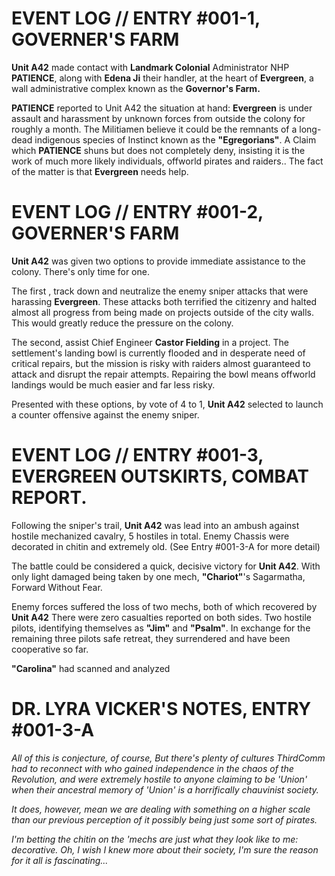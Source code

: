 # EVENT LOG // ENTRY #001-1, GOVERNER'S FARM 

**Unit A42** made contact with **Landmark Colonial** Administrator NHP **PATIENCE**, along with **Edena Ji** their handler, at the heart of **Evergreen**, a wall administrative complex known as the **Governor's Farm.**

**PATIENCE** reported to Unit A42 the situation at hand: **Evergreen** is under assault and harassment by unknown forces from outside the colony for roughly a month. The Militiamen believe it could be the remnants of a long-dead indigenous species of Instinct known as the **"Egregorians"**. A Claim which **PATIENCE** shuns but does not completely deny, insisting it is the work of much more likely individuals, offworld pirates and raiders.. The fact of the matter is that **Evergreen** needs help. 

# EVENT LOG // ENTRY #001-2, GOVERNER'S FARM 

**Unit A42** was given two options to provide immediate assistance to the colony. There's only time for one.

The first , track down and neutralize the enemy sniper attacks that were harassing **Evergreen**. These attacks both terrified the citizenry and halted almost all progress from being made on projects outside of the city walls. This would greatly reduce the pressure on the colony.

The second, assist Chief Engineer **Castor Fielding** in a project. The settlement's landing bowl is currently flooded and in desperate need of critical repairs, but the mission is risky with raiders almost guaranteed to attack and disrupt the repair attempts. Repairing the bowl means offworld landings would be much easier and far less risky.

Presented with these options, by vote of 4 to 1, **Unit A42** selected to launch a counter offensive against the enemy sniper.

# EVENT LOG // ENTRY #001-3, EVERGREEN OUTSKIRTS, COMBAT REPORT.

Following the sniper's trail, **Unit A42** was lead into an ambush against hostile mechanized cavalry, 5 hostiles in total. Enemy Chassis were decorated in chitin and extremely old. (See Entry #001-3-A for more detail)

The battle could be considered a quick, decisive victory for **Unit A42**. With only light damaged being taken by one mech, **"Chariot"**'s Sagarmatha, Forward Without Fear. 

Enemy forces suffered the loss of two mechs, both of which recovered by **Unit A42**
There were zero casualties reported on both sides.
Two hostile pilots, identifying themselves as **"Jim"** and **"Psalm"**. In exchange for the remaining three pilots safe retreat, they surrendered and have been cooperative so far.

**"Carolina"** had scanned and analyzed 

# DR. LYRA VICKER'S NOTES, ENTRY #001-3-A

*All of this is conjecture, of course, But there's plenty of cultures ThirdComm had to reconnect with who gained independence in the chaos of the Revolution, and were extremely hostile to anyone claiming to be 'Union' when their ancestral memory of 'Union' is a horrifically chauvinist society.*

*It does, however, mean we are dealing with something on a higher scale than our previous perception of it possibly being just some sort of pirates.*

*I'm betting the chitin on the 'mechs are just what they look like to me: decorative. Oh, I wish I knew more about their society, I'm sure the reason for it all is fascinating...*
